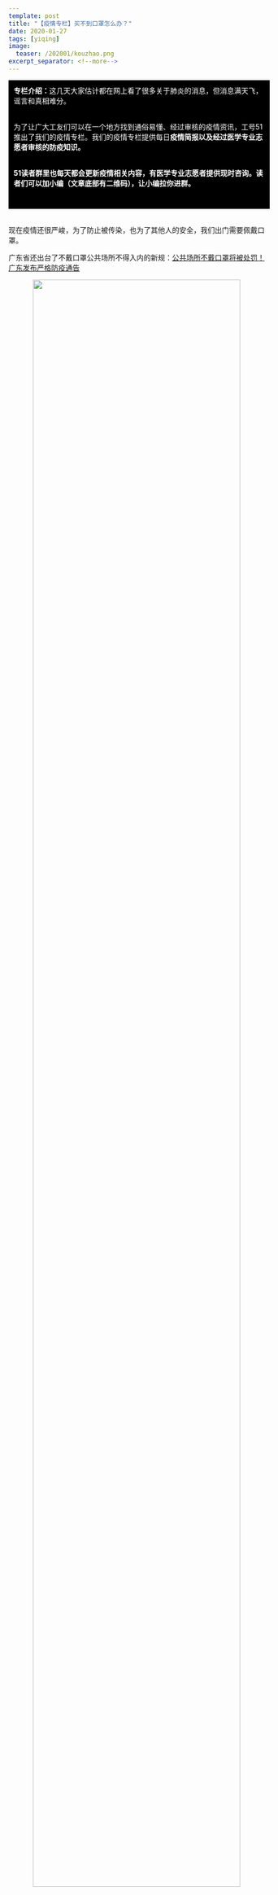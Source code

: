 ```yaml
---
template: post
title: "【疫情专栏】买不到口罩怎么办？"
date: 2020-01-27
tags: [yiqing]
image:
  teaser: /202001/kouzhao.png
excerpt_separator: <!--more-->
---
```


<div style="width:98%;padding:10px;background-color:black;color:white;margin:0;">
<strong>专栏介绍：</strong>这几天大家估计都在网上看了很多关于肺炎的消息，但消息满天飞，谣言和真相难分。<br><br>

为了让广大工友们可以在一个地方找到通俗易懂、经过审核的疫情资讯，工号51推出了我们的疫情专栏。我们的疫情专栏提供每日<strong>疫情简报以及经过医学专业志愿者审核的防疫知识。</strong><br><br>

<strong>51读者群里也每天都会更新疫情相关内容，有医学专业志愿者提供现时咨询。读者们可以加小编（文章底部有二维码），让小编拉你进群。</strong><br><br>
</div><br>


现在疫情还很严峻，为了防止被传染，也为了其他人的安全，我们出门需要佩戴口罩。

广东省还出台了不戴口罩公共场所不得入内的新规：<a href="https://mp.weixin.qq.com/s?__biz=MzA5NDM2OTkwOA==&mid=2655627252&idx=1&sn=530ab731f325f7916eb832e68f0b92aa&scene=21#wechat_redirect">公共场所不戴口罩将被处罚！广东发布严格防疫通告</a>

<div style="text-align:center"><img src="/images/202001/kouzhao1.jpg" width="90%"></div><br>

但是，不是我们不想戴，买不到口罩啊……

这几天听诸位工友说得最多的，就是买不到符合防护标准的医用外科口罩和N95口罩了，由于疫情突然来袭，不少药店的口罩火速脱销，网上的口罩也处于断货状态。

那么买不到口罩，我们应该怎么办呢？有没有什么其他替代办法来保障安全？

我们专门查阅、汇总了一些资料，并咨询了具有专业知识的志愿者，整理如下供大家参考：

<h3>1、现在网上有人在高价哄抬N95口罩，我们需要买吗？</h3>

N95口罩的防护性能最好，但价格昂贵，而且很不舒适。如果你不在武汉或者湖北其他地区，**使用普通医用外科口罩是最好的选择**。因为它兼具舒适性、防护性和经济性的优点。目前最需要N95口罩的是同样处于物资短缺中的医护人员，**把N95口罩留给医护人员吧。**

<div style="text-align:center"><img src="/images/202001/kouzhao.jpg" width="90%"></div><br>

<h3>2、现在医用外科口罩同样很难买到，可以佩戴其他口罩吗？</h3>

可以。新型冠状病毒主要靠飞沫传播，无论口罩是一次性医用的、防过敏的、防雾霾的还是御寒棉布的，都可以起到屏障作用。研究表明，棉纱口罩对病毒的阻隔率可以达到36%。

**虽然这些口罩远没有N95口罩和医用外科口罩防护效果好，但是并非无效，戴一定比不戴要好太多了。**所以说，如果你实在没有N95或者普通外科口罩，可以暂时先用你手头有的其他口罩顶一阵。

<div style="text-align:center"><img src="/images/202001/kouzhao2.jpg" width="90%"></div><br>

<h3>3、只要出门一定要戴口罩吗？</h3>

不是的。应对“口罩荒”最好的办法是节约使用现有的口罩：**比如如果你居住的地方附近人流量不大或没有病例出现，那么你短暂下楼扔个垃圾或者散步，这种情况下是可以把口罩节省出来的。**口罩要留给关键的时刻，比如出远门、搭乘地铁公交车、前往医院等容易得病的地方。

<h3>4、网上的自制口罩和重复使用方案靠谱吗？</h3>

如果是医用或带过滤芯的必须丢弃，在无法更换过滤芯的条件下不得重复使用。

棉纱质的口罩，外出归来后要经过高温灭菌，才可以重复使用。56°C 30分钟病毒即可灭活。

现在网上有很多所谓的自制口罩方案，但能不能经得起实践的考验，还不好说。本着负责任的态度，暂时不推荐大家去使用自制口罩。

<div style="text-align:center"><img src="/images/202001/kouzhao3.jpg" width="90%"></div><br>

<h3>5、现在好多地方的口罩脱销了，什么时候能买到？</h3>

口罩脱销是暂时的。现在生产的口罩基本都拿到医院的一线去了，医生护士是最需要口罩的人。估计到年初六以后，随着生产、物流的恢复，新的口罩就可以买到了。

<h3>6、如何识别口罩的是否合格？</h3>

目前医用外科口罩的标准号是：YY/0469-2011，**大家购买时记得查看包装上的生产许可证、产品注册证号和标准号**，别买到假冒伪劣产品。没有标注此类信息的医用口罩要注意了，向卖家索要。

这篇文章告诉你如何在国家药品监督管理局上查询卖家提供的号码真伪：<a href="https://mp.weixin.qq.com/s?__biz=MzUzNTk4ODY2MA==&mid=2247483677&idx=1&sn=9adfd56db75227b2ebb6932c9ae04843&scene=21#wechat_redirect">你买的口罩合格吗？口罩标准对比和自查指南</a>

<h3>7、记得：佩戴口罩方式正确才有用！</h3>

无论最后你买到了什么样的口罩，买到靠谱的口罩只是防疫的一个方面，口罩再好，佩戴方式不正确也不行。如何正确佩戴口罩请参考以下方法：

<div style="text-align:center"><img src="/images/202001/kouzhao4-1.jpg" width="90%"></div><br>

<div style="text-align:center"><img src="/images/202001/kouzhao4-2.jpg" width="90%"></div><br>

<div style="text-align:center"><img src="/images/202001/kouzhao4-3.jpg" width="90%"></div><br>

记得不要学这三位！搞成这样，再贵再好的口罩都没有用了！

<div style="text-align:center;color:grey"><img src="/images/202001/kouzhao6.jpg" width="90%"><br>湖北的3位领导开新闻会，一位露鼻子，一位戴反 | 图片来源：公众号 drpei</div><br>

<h3>8、使用过的口罩该怎么处理？</h3>

因为使用过的口罩是有可能戴病毒的，怎么处理也是一个要注意的问题。大家脱口罩的时候可以从耳边脱，不要直接往下拉，避免鼻子和嘴碰到口罩对外的一面。口罩应该直接扔垃圾桶，扔完洗手，不要放包或兜里面，避免在口罩碰过的地方留下病毒。

如果存在发烧、疑似有病的情况，可以用84消毒液撒到口罩上或用保鲜袋把口罩密封后再扔掉。

<div style="text-align:center"><img src="/images/202001/kouzhao5.jpg" width="90%"></div><br>

<h3>9、最重要！记得勤洗手！不洗手口罩戴得再好也是徒劳！</h3>

大家也不必把所有注意力都集中在口罩上。做好防疫，最主要的是要建立全面的卫生观念。而做好卫生最重要的习惯就是勤洗手。

戴口罩前、脱口罩后、吃饭前、出门后不洗手，手上的病毒就会有各种机会进入你的眼睛、鼻子、嘴巴，进入身体。记得一定要洗手，洗手，多洗手！最好用流动水洗不少于15秒。

随身戴的物品（例如手机）也可以注意用酒精定期清理。

<div style="text-align:center"><img src="/images/202001/shigewenda6.jpg" width="90%"></div><br>
